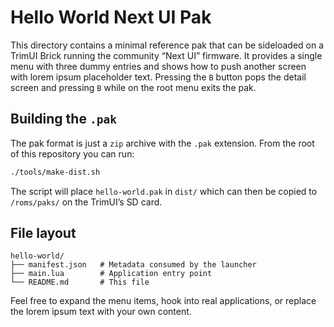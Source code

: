 # Hello World Next UI Pak

This directory contains a minimal reference pak that can be sideloaded on a
TrimUI Brick running the community “Next UI” firmware. It provides a single
menu with three dummy entries and shows how to push another screen with lorem
ipsum placeholder text. Pressing the `B` button pops the detail screen and
pressing `B` while on the root menu exits the pak.

## Building the `.pak`

The pak format is just a `zip` archive with the `.pak` extension. From the root
of this repository you can run:

```bash
./tools/make-dist.sh
```

The script will place `hello-world.pak` in `dist/` which can then be copied to
`/roms/paks/` on the TrimUI’s SD card.

## File layout

```
hello-world/
├── manifest.json   # Metadata consumed by the launcher
├── main.lua        # Application entry point
└── README.md       # This file
```

Feel free to expand the menu items, hook into real applications, or replace the
lorem ipsum text with your own content.
